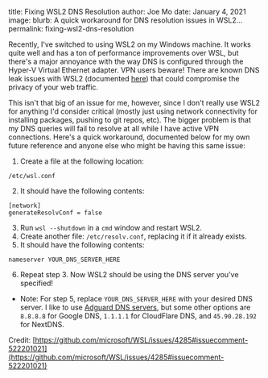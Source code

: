 title: Fixing WSL2 DNS Resolution
author: Joe Mo
date: January 4, 2021
image: 
blurb: A quick workaround for DNS resolution issues in WSL2...
permalink: fixing-wsl2-dns-resolution

Recently, I've switched to using WSL2 on my Windows machine. It works quite well and has a ton of performance
improvements over WSL, but there's a major annoyance with the way DNS is configured through the Hyper-V Virtual
Ethernet adapter. VPN users beware! There are known DNS leak issues with WSL2 (documented 
[here](https://mullvad.net/en/blog/2020/9/30/linux-under-wsl2-can-be-leaking/)) that could compromise the privacy
of your web traffic.

This isn't that big of an issue for me, however, since I don't really use WSL2 for anything I'd consider critical
(mostly just using network connectivity for installing packages, pushing to git repos, etc). The bigger problem is that
my DNS queries will fail to resolve at all while I have active VPN connections. Here's a quick workaround, documented
below for my own future reference and anyone else who might be having this same issue:


1. Create a file at the following location: 
```
/etc/wsl.conf
```
2. It should have the following contents:
```
[network]
generateResolvConf = false
```
3. Run `wsl --shutdown` in a `cmd` window and restart WSL2.
4. Create another file: `/etc/resolv.conf`, replacing it if it already exists.
5. It should have the following contents:
```
nameserver YOUR_DNS_SERVER_HERE
```
6. Repeat step 3. Now WSL2 should be using the DNS server you've specified!

* Note: For step 5, replace `YOUR_DNS_SERVER_HERE` with your desired DNS server. I like to use
[Adguard DNS servers](https://adguard.com/en/adguard-dns/overview.html#instruction), but some other options are
`8.8.8.8` for Google DNS, `1.1.1.1` for CloudFlare DNS, and `45.90.28.192` for NextDNS.


Credit: [https://github.com/microsoft/WSL/issues/4285#issuecomment-522201021](https://github.com/microsoft/WSL/issues/4285#issuecomment-522201021)
